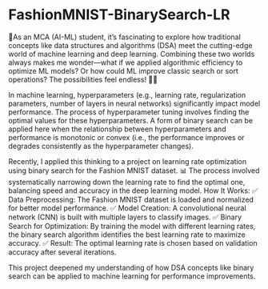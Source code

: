 # FashionMNIST-BinarySearch-LR
🐥As an MCA (AI-ML) student, it’s fascinating to explore how traditional concepts like data structures and algorithms (DSA) meet the cutting-edge world of machine learning and deep learning. Combining these two worlds always makes me wonder—what if we applied algorithmic efficiency to optimize ML models? Or how could ML improve classic search or sort operations? The possibilities feel endless! 🧠💡

In machine learning, hyperparameters (e.g., learning rate, regularization parameters, number of layers in neural networks) significantly impact model performance. The process of hyperparameter tuning involves finding the optimal values for these hyperparameters. A form of binary search can be applied here when the relationship between hyperparameters and performance is monotonic or convex (i.e., the performance improves or degrades consistently as the hyperparameter changes).

Recently, I applied this thinking to a project on learning rate optimization using binary search for the Fashion MNIST dataset. 📊 The process involved systematically narrowing down the learning rate to find the optimal one, balancing speed and accuracy in the deep learning model.
How It Works:
✅ Data Preprocessing: The Fashion MNIST dataset is loaded and normalized for better model performance.
✅ Model Creation: A convolutional neural network (CNN) is built with multiple layers to classify images.
✅ Binary Search for Optimization: By training the model with different learning rates, the binary search algorithm identifies the best learning rate to maximize accuracy.
✅ Result: The optimal learning rate is chosen based on validation accuracy after several iterations.

This project deepened my understanding of how DSA concepts like binary search can be applied to machine learning for performance improvements.
